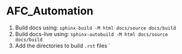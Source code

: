 # AFC_Automation

1. Build docs using: `sphinx-build -M html docs/source docs/build`
2. Build docs-live using: `sphinx-autobuild -M html docs/source docs/build`
3. Add the directories to build `.rst` files `
